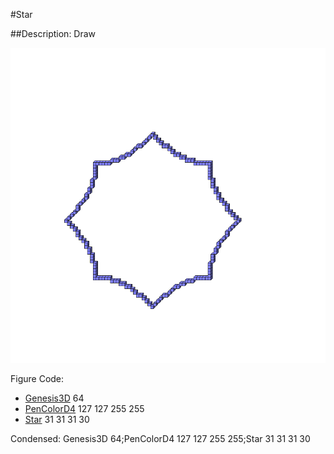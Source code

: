 #Star

##Description: Draw <x> <y> <z> <scale>

![](Star.png)

Figure Code:
- [Genesis3D](Genesis3D.md) 64
- [PenColorD4](PenColorD4.md) 127 127 255 255
- [Star](Star.md) 31 31 31 30

Condensed: Genesis3D 64;PenColorD4 127 127 255 255;Star 31 31 31 30

